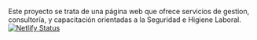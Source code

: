 Este proyecto se trata de una página web que ofrece servicios de gestion, consultoría, y capacitación orientadas a la Seguridad e Higiene Laboral.  
[![Netlify Status](https://api.netlify.com/api/v1/badges/57e1db62-653b-479e-baf9-d17e47636be7/deploy-status)](https://app.netlify.com/sites/crisal-seguridad/deploys)